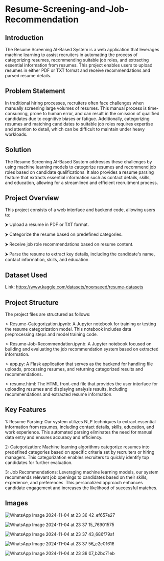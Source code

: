 # Resume-Screening-and-Job-Recommendation

## Introduction
The Resume Screening AI-Based System is a web application that leverages machine learning to assist recruiters in automating the process of categorizing resumes, recommending suitable job roles, and extracting essential information from resumes. This project enables users to upload resumes in either PDF or TXT format and receive recommendations and parsed resume details.

## Problem Statement
In traditional hiring processes, recruiters often face challenges when manually screening large volumes of resumes. This manual process is time-consuming, prone to human error, and can result in the omission of qualified candidates due to cognitive biases or fatigue. Additionally, categorizing resumes and matching candidates to suitable job roles requires expertise and attention to detail, which can be difficult to maintain under heavy workloads.

## Solution
The Resume Screening AI-Based System addresses these challenges by using machine learning models to categorize resumes and recommend job roles based on candidate qualifications. It also provides a resume parsing feature that extracts essential information such as contact details, skills, and education, allowing for a streamlined and efficient recruitment process.


## Project Overview
This project consists of a web interface and backend code, allowing users to:

⮞ Upload a resume in PDF or TXT format.

⮞ Categorize the resume based on predefined categories.

⮞ Receive job role recommendations based on resume content.

⮞ Parse the resume to extract key details, including the candidate's name, contact information, skills, and education.


## Dataset Used
Link: https://www.kaggle.com/datasets/noorsaeed/resume-datasets

## Project Structure

The project files are structured as follows:

➣ Resume-Categorization.ipynb: A Jupyter notebook for training or testing the resume categorization model. This notebook includes data preprocessing steps and model training code.

➣ Resume-Job-Recommendation.ipynb: A Jupyter notebook focused on building and evaluating the job recommendation system based on extracted information.

➣ app.py: A Flask application that serves as the backend for handling file uploads, processing resumes, and returning categorized results and recommendations.

➣ resume.html: The HTML front-end file that provides the user interface for uploading resumes and displaying analysis results, including recommendations and extracted resume information.


## Key Features
1: Resume Parsing: Our system utilizes NLP techniques to extract essential information from resumes, including contact details, skills, education, and work experience. This automated parsing eliminates the need for manual data entry and ensures accuracy and efficiency.

2: Categorization: Machine learning algorithms categorize resumes into predefined categories based on specific criteria set by recruiters or hiring managers. This categorization enables recruiters to quickly identify top candidates for further evaluation.

3: Job Recommendations: Leveraging machine learning models, our system recommends relevant job openings to candidates based on their skills, experience, and preferences. This personalized approach enhances candidate engagement and increases the likelihood of successful matches.


## Images

![WhatsApp Image 2024-11-04 at 23 36 42_ef657e27](https://github.com/user-attachments/assets/d5b15365-69a5-4ec2-8e29-ff73290ff9b8)

![WhatsApp Image 2024-11-04 at 23 37 15_76901575](https://github.com/user-attachments/assets/9db78c88-ca6d-4a26-bd68-986ef6009989)

![WhatsApp Image 2024-11-04 at 23 37 43_686f79af](https://github.com/user-attachments/assets/c985d9f9-2344-4252-8dd0-6aeed630cf2c)

![WhatsApp Image 2024-11-04 at 23 37 56_c2e01618](https://github.com/user-attachments/assets/3c90c363-3581-45f0-b664-b3903b42773d)

![WhatsApp Image 2024-11-04 at 23 38 07_b2bc71eb](https://github.com/user-attachments/assets/ce55f44d-aa86-4475-be5b-5d6957b52dad)




